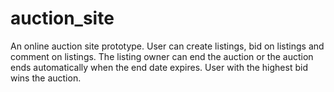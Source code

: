 # auction_site
An online auction site prototype. User can create listings, bid on listings and comment on listings. The listing owner can end the auction or the auction ends automatically when the end date expires. User with the highest bid wins the auction.
